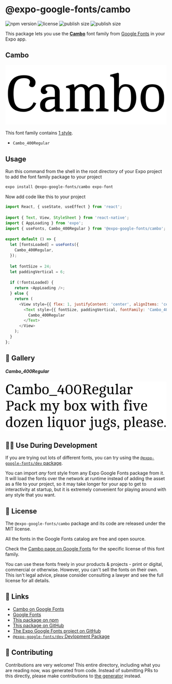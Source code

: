 # @expo-google-fonts/cambo

![npm version](https://flat.badgen.net/npm/v/@expo-google-fonts/cambo)
![license](https://flat.badgen.net/github/license/expo/google-fonts)
![publish size](https://flat.badgen.net/packagephobia/install/@expo-google-fonts/cambo)
![publish size](https://flat.badgen.net/packagephobia/publish/@expo-google-fonts/cambo)

This package lets you use the [**Cambo**](https://fonts.google.com/specimen/Cambo) font family from [Google Fonts](https://fonts.google.com/) in your Expo app.

## Cambo

![Cambo](./font-family.png)

This font family contains [1 style](#-gallery).

- `Cambo_400Regular`

## Usage

Run this command from the shell in the root directory of your Expo project to add the font family package to your project
```sh
expo install @expo-google-fonts/cambo expo-font
```

Now add code like this to your project
```js
import React, { useState, useEffect } from 'react';

import { Text, View, StyleSheet } from 'react-native';
import { AppLoading } from 'expo';
import { useFonts, Cambo_400Regular } from '@expo-google-fonts/cambo';

export default () => {
  let [fontsLoaded] = useFonts({
    Cambo_400Regular,
  });

  let fontSize = 24;
  let paddingVertical = 6;

  if (!fontsLoaded) {
    return <AppLoading />;
  } else {
    return (
      <View style={{ flex: 1, justifyContent: 'center', alignItems: 'center' }}>
        <Text style={{ fontSize, paddingVertical, fontFamily: 'Cambo_400Regular' }}>
          Cambo_400Regular
        </Text>
      </View>
    );
  }
};

```

## 🔡 Gallery

##### Cambo_400Regular
![Cambo_400Regular](./Cambo_400Regular.ttf.png)


## 👩‍💻 Use During Development

If you are trying out lots of different fonts, you can try using the [`@expo-google-fonts/dev` package](https://github.com/expo/google-fonts/tree/master/font-packages/dev#readme).

You can import *any* font style from any Expo Google Fonts package from it. It will load the fonts
over the network at runtime instead of adding the asset as a file to your project, so it may take longer
for your app to get to interactivity at startup, but it is extremely convenient
for playing around with any style that you want.

## 📖 License

The `@expo-google-fonts/cambo` package and its code are released under the MIT license.

All the fonts in the Google Fonts catalog are free and open source.

Check the [Cambo page on Google Fonts](https://fonts.google.com/specimen/Cambo) for the specific license of this font family.

You can use these fonts freely in your products & projects - print or digital, commercial or otherwise. However, you can't sell the fonts on their own. This isn't legal advice, please consider consulting a lawyer and see the full license for all details.

## 🔗 Links

- [Cambo on Google Fonts](https://fonts.google.com/specimen/Cambo)
- [Google Fonts](https://fonts.google.com/)
- [This package on npm](https://www.npmjs.com/package/@expo-google-fonts/cambo)
- [This package on GitHub](https://github.com/expo/google-fonts/tree/master/font-packages/cambo)
- [The Expo Google Fonts project on GitHub](https://github.com/expo/google-fonts)
- [`@expo-google-fonts/dev` Devlopment Package](https://github.com/expo/google-fonts/tree/master/font-packages/dev)

## 🤝 Contributing

Contributions are very welcome! This entire directory, including what you are reading now, was generated from code. Instead of submitting PRs to this directly, please make contributions to [the generator](https://github.com/expo/google-fonts/tree/master/packages/generator) instead.
